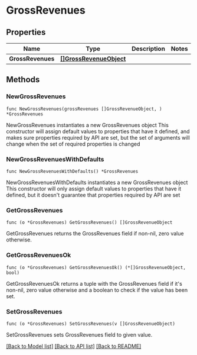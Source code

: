 # GrossRevenues

## Properties

Name | Type | Description | Notes
------------ | ------------- | ------------- | -------------
**GrossRevenues** | [**[]GrossRevenueObject**](GrossRevenueObject.md) |  | 

## Methods

### NewGrossRevenues

`func NewGrossRevenues(grossRevenues []GrossRevenueObject, ) *GrossRevenues`

NewGrossRevenues instantiates a new GrossRevenues object
This constructor will assign default values to properties that have it defined,
and makes sure properties required by API are set, but the set of arguments
will change when the set of required properties is changed

### NewGrossRevenuesWithDefaults

`func NewGrossRevenuesWithDefaults() *GrossRevenues`

NewGrossRevenuesWithDefaults instantiates a new GrossRevenues object
This constructor will only assign default values to properties that have it defined,
but it doesn't guarantee that properties required by API are set

### GetGrossRevenues

`func (o *GrossRevenues) GetGrossRevenues() []GrossRevenueObject`

GetGrossRevenues returns the GrossRevenues field if non-nil, zero value otherwise.

### GetGrossRevenuesOk

`func (o *GrossRevenues) GetGrossRevenuesOk() (*[]GrossRevenueObject, bool)`

GetGrossRevenuesOk returns a tuple with the GrossRevenues field if it's non-nil, zero value otherwise
and a boolean to check if the value has been set.

### SetGrossRevenues

`func (o *GrossRevenues) SetGrossRevenues(v []GrossRevenueObject)`

SetGrossRevenues sets GrossRevenues field to given value.



[[Back to Model list]](../README.md#documentation-for-models) [[Back to API list]](../README.md#documentation-for-api-endpoints) [[Back to README]](../README.md)


